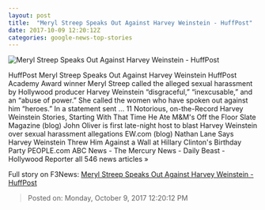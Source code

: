 ```yaml
---
layout: post
title:  "Meryl Streep Speaks Out Against Harvey Weinstein - HuffPost"
date: 2017-10-09 12:20:12Z
categories: google-news-top-stories
---
```


![Meryl Streep Speaks Out Against Harvey Weinstein - HuffPost](https://img.huffingtonpost.com/asset/59db5f9d2d000097173094f9.jpeg?cache=wkwckstu6c&ops=1910_1000)

HuffPost Meryl Streep Speaks Out Against Harvey Weinstein HuffPost Academy Award winner Meryl Streep called the alleged sexual harassment by Hollywood producer Harvey Weinstein “disgraceful,” “inexcusable,” and an “abuse of power.” She called the women who have spoken out against him “heroes.” In a statement sent ... 11 Notorious, on-the-Record Harvey Weinstein Stories, Starting With That Time He Ate M&M's Off the Floor Slate Magazine (blog) John Oliver is first late-night host to blast Harvey Weinstein over sexual harassment allegations EW.com (blog) Nathan Lane Says Harvey Weinstein Threw Him Against a Wall at Hillary Clinton's Birthday Party PEOPLE.com ABC News - The Mercury News - Daily Beast - Hollywood Reporter all 546 news articles »


Full story on F3News: [Meryl Streep Speaks Out Against Harvey Weinstein - HuffPost](http://www.f3nws.com/n/KzF42B)

> Posted on: Monday, October 9, 2017 12:20:12 PM
